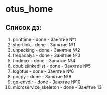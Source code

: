 # otus_home

## Список дз:
  1. printtime - done - Занятие №1
  2. shortlink - done - Занятие №1
  3. unpacking - done - Занятие №2
  4. freqanalys - done - Занятие №3
  5. findmax - done - Занятие №4
  6. doublelinkedlist - done - Занятие №5
  7. logotus - done - Занятие №6
  8. gocpy - done - Занятие №8
  9. go-envdir - done - Занятие №10
  10. microservice_skeleton - done - Занятие 13
  